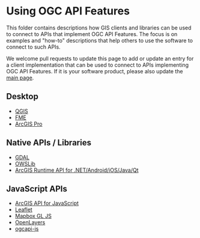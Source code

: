 # Using OGC API Features

This folder contains descriptions how GIS clients and libraries can be used to connect to APIs that implement OGC API Features. The focus is on examples and "how-to" descriptions that help others to use the software to connect to such APIs.

We welcome pull requests to update this page to add or update an entry for a client implementation that can be used to connect to APIs implementing OGC API Features. If it is your software product, please also update the [main page](../README.adoc).

## Desktop

- [QGIS](qgis.md)
- [FME](fme.md)
- [ArcGIS Pro](arcgis-pro.md)

## Native APIs / Libraries

- [GDAL](gdal.md)
- [OWSLib](owslib.md)
- [ArcGIS Runtime API for .NET/Android/iOS/Java/Qt](arcgis-runtime.md)

## JavaScript APIs

- [ArcGIS API for JavaScript](arcgis-js.md)
- [Leaflet](leaflet.md)
- [Mapbox GL JS](mapbox-gl-js.md)
- [OpenLayers](openlayers.md)
- [ogcapi-js](ogcapi-js.md)
